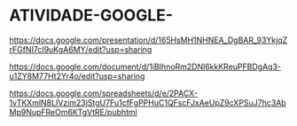 # ATIVIDADE-GOOGLE-

https://docs.google.com/presentation/d/165HsMH1NHNEA_DgBAR_93YkjqZrFGfNI7cI9uKgA6MY/edit?usp=sharing

https://docs.google.com/document/d/1iBIhnoRm2DNl6kkKReuPFBDgAq3-u1ZY8M77Ht2Yr4o/edit?usp=sharing

https://docs.google.com/spreadsheets/d/e/2PACX-1vTKXmlN8LIVzim23jStgU7Fu1cfFgPPHuC1QFscFJxAeUpZ9cXPSuJ7hc3AbMp9NupFReOm6KTgVtRE/pubhtml
